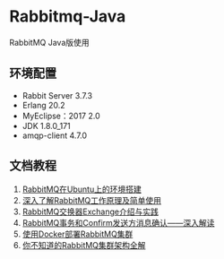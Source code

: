# Rabbitmq-Java
RabbitMQ Java版使用



## 环境配置

- Rabbit Server 3.7.3
- Erlang 20.2
- MyEclipse：2017 2.0
- JDK 1.8.0_171
- amqp-client 4.7.0



## 文档教程

1. [RabbitMQ在Ubuntu上的环境搭建](https://www.cnblogs.com/vipstone/p/9184314.html)
2. [深入了解RabbitMQ工作原理及简单使用](https://www.cnblogs.com/vipstone/p/9275256.html)
3. [RabbitMQ交换器Exchange介绍与实践](https://www.cnblogs.com/vipstone/p/9295625.html)
4. [RabbitMQ事务和Confirm发送方消息确认——深入解读](https://www.cnblogs.com/vipstone/p/9350075.html)
5. [使用Docker部署RabbitMQ集群](https://www.cnblogs.com/vipstone/p/9362388.html)
6. [你不知道的RabbitMQ集群架构全解](https://www.cnblogs.com/vipstone/p/9368106.html)

